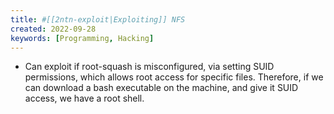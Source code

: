 ```yaml
---
title: #[[2ntn-exploit|Exploiting]] NFS
created: 2022-09-28
keywords: [Programming, Hacking]
---
```


- Can exploit if root-squash is misconfigured, via setting SUID permissions, which allows root access for specific files. Therefore, if we can download a bash executable on the machine, and give it SUID access, we have a root shell.
